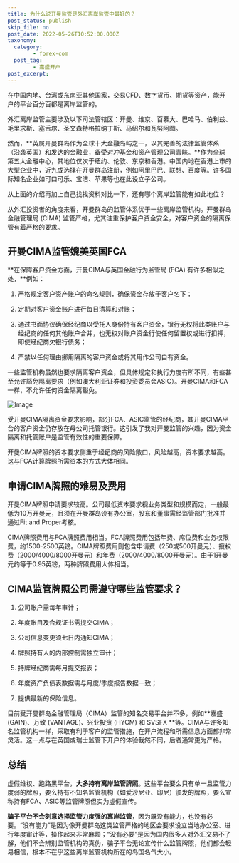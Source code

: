 ```yaml
---
title: 为什么说开曼监管是外汇离岸监管中最好的？
post_status: publish
skip_file: no
post_date: 2022-05-26T10:52:00.000Z
taxonomy:
  category:
        - forex-com
  post_tag:
        - 嘉盛开户
post_excerpt: 
---
```

在中国内地、台湾或东南亚其他国家，交易CFD、数字货币、期货等资产，能开户的平台百分百都是离岸监管的。

外汇离岸监管主要涉及以下司法管辖区：开曼、维京、百慕大、巴哈马、伯利兹、毛里求斯、塞舌尔、圣文森特格拉纳丁斯、马绍尔和瓦努阿图。

然而，**英属开曼群岛作为全球十大金融岛屿之一，以其完善的法律监管体系（沿袭英国）和发达的金融业，备受对冲基金和资产管理公司青睐。**作为全球第五大金融中心，其地位仅次于纽约、伦敦、东京和香港。中国内地在香港上市的大型企业中，近九成选择在开曼群岛注册，例如阿里巴巴、联想、百度等。许多国际知名企业如可口可乐、宝洁、苹果等也在此设立子公司。

从上面的介绍再加上自己找找资料对比一下，还有哪个离岸监管能有如此地位？

从外汇投资者的角度来看，开曼群岛的监管体系优于一些离岸监管机构。开曼群岛金融管理局 (CIMA) 监管严格，尤其注重保护客户资金安全，对客户资金的隔离保管有着严格的要求。

## 开曼CIMA监管媲美英国FCA

**在保障客户资金方面，开曼CIMA与英国金融行为监管局 (FCA) 有许多相似之处，**例如：

1. 严格规定客户资产账户的命名规则，确保资金存放于客户名下；

1. 定期对客户资金账户进行每日清算和对账；

1. 通过书面协议确保经纪商以受托人身份持有客户资金，银行无权将此类账户与经纪商的任何其他账户合并，也无权对账户资金行使任何留置权或进行扣押，即使经纪商欠银行债务；

1. 严禁以任何理由挪用隔离的客户资金或将其用作公司自有资金。

一些监管机构虽然也要求隔离客户资金，但具体规定和执行力度有所不同，有些甚至允许豁免隔离要求（例如澳大利亚证券和投资委员会ASIC）。开曼CIMA和FCA一样，不允许任何资金隔离豁免。

![Image](https://prod-files-secure.s3.us-west-2.amazonaws.com/39ed1227-6d7d-4570-be36-9ccd4a2c4241/bd849744-3fcb-4a37-8312-357962c8f065/image.png?X-Amz-Algorithm=AWS4-HMAC-SHA256&X-Amz-Content-Sha256=UNSIGNED-PAYLOAD&X-Amz-Credential=ASIAZI2LB466QH3R4YZJ%2F20250920%2Fus-west-2%2Fs3%2Faws4_request&X-Amz-Date=20250920T101347Z&X-Amz-Expires=3600&X-Amz-Security-Token=IQoJb3JpZ2luX2VjEHIaCXVzLXdlc3QtMiJGMEQCIHfFZMSMGxCk%2BELFg7N481o4%2FO6IGc%2Fh8q3sA1kaLn4oAiBNraSnL5CB0mWtLMHXPFN%2FlQV41M78GdjFBZXPYsEjiSqIBAjr%2F%2F%2F%2F%2F%2F%2F%2F%2F%2F8BEAAaDDYzNzQyMzE4MzgwNSIMrM%2BhB3UoWlpImai7KtwDEpSQbxvdQ5tlazvBmJ9FmE3UxzWi18gECWwxNArSR4vUZ%2Fz2EqV6ObYjdJfV9lphUhtcoPIh7aB9PFARNFynTyqsK1ELaKU2HHIy%2BxzAvwF456PEF6dWrNwa%2FI6ODWvfDNHcRzazoaqoThTOo5aHdWIz%2BQPeOdUfDKXaKiGbPlAmjCp9OIyH9V1W5vYfYWH0vvbD3mfYjGXXlKBQqAPYtFwPQpOF69t%2B4kJ%2BgLvdCnFUmj4OVAj3sGYpoROcbNmP%2Bd%2FwgJykbVZmjTC0l4o9q%2B2Rpz0A8RGr7CbGpRl2rUS%2FsKetJnCUYCcUvp2j%2FNhmf1C9gutbO%2FGwNKOGa%2FJfGoj6j3iJjwb9vXp5I6skP%2B2n7vkPVlJ%2FeiEablZai%2BdsGGuDwl5j6eRGgSzjRt%2F0uxO2LOqg%2Fa9k1f7VhX3zcbClP2V78LdCIkL98kBEolCshkkw85v6chWBpkuWdRH1ZqYkO0Lp%2BPotvk1uzsmuCU6zGz3EEQ63t9k5Yf692efVSW8TbBw19bihU6hkXmhf4LmWvxZ6RxQWHrqlJCsD8a%2FG3r5XTSe%2F6Zqwg5eXbIHwFQ7Z8ODSHYzhw2LRIJywDHGU6mOxNxeXssEoEZHZBJ27xiOEBhMcPAwgB44wl%2Bq5xgY6pgE6pxcaOwH02ji3Mb1EO%2FQqhH3rQtxnf9bebGcvI7oPSQMh6UNrEIxRgpwbTQaGKCOYjnO92ezFXe4EHZwlANR4ZqgwSL1an7iI6ksIiPC0SNtrNgleLK0FdYdGlwGDELNi%2FgNAbreJgZOXkwcyqwNnGfotPo6NF%2BXzVBSp2otQyQAj%2FI%2BTdzQpyPaF6BRW%2BhnNUBWs%2FkeRHx59tXtvnpi65N5OfO2P&X-Amz-Signature=24eca2acd23470e0953895eec4d5558ef819424670a17b66f98ec4c5610959a6&X-Amz-SignedHeaders=host&x-amz-checksum-mode=ENABLED&x-id=GetObject)

受开曼CIMA隔离资金要求影响，部分FCA、ASIC监管的经纪商，其开曼CIMA平台的客户资金仍存放在母公司托管银行。这引发了我对开曼监管的兴趣，因为资金隔离和托管账户是监管有效性的重要保障。

开曼CIMA牌照的资本要求侧重于经纪商的风险敞口，风险越高，资本要求越高。这与FCA计算牌照所需资本的方式大体相同。

## **申请CIMA牌照的难易及费用**

开曼CIMA牌照申请要求较高。公司最低资本要求视业务类型和规模而定，一般最低为10万开曼元，且须在开曼群岛设有办公室，股东和董事需经监管部门批准并通过Fit and Proper考核。

CIMA牌照费用与FCA牌照费用相当。FCA牌照费用包括年费、席位费和业务权限费，约1500-2500英镑。CIMA牌照费用则包含申请费（250或500开曼元）、授权费（2000/4000/8000开曼元）和年费（2000/4000/8000开曼元）。由于1开曼元约等于0.95英镑，两种牌照费用大体相当。

## CIMA监管牌照公司需遵守哪些监管要求？

1. 公司账户需每年审计；

1. 年度账目及合规证书需提交CIMA；

1. 公司信息变更须七日内通知CIMA；

1. 牌照持有人的内部控制需独立审计；

1. 持牌经纪商需每月提交报表；

1. 年度资产负债表数据需与月度/季度报告数据一致；

1. 提供最新的保险信息。

目前受开曼群岛金融管理局（CIMA）监管的知名交易平台并不多，例如**嘉盛 (GAIN)、万致 (VANTAGE)、兴业投资 (HYCM) 和 SVSFX **等。CIMA与许多知名监管机构一样，采取有利于客户的监管措施，在开户流程和所需信息方面都非常灵活。这一点与在英国或瑞士监管下开户的体验截然不同，后者通常更为严格。

## 总结

虚假维权、跑路黑平台，**大多持有离岸监管牌照**。这些平台要么只有单一且监管力度弱的牌照，要么持有不知名监管机构（如爱沙尼亚、印尼）颁发的牌照，要么宣称持有FCA、ASIC等监管牌照但实为虚假宣传。

**骗子平台不会刻意选择监管力度强的离岸监管**，因为既没有能力，也没有必要。“没有能力”是因为像开曼群岛这类监管严格的地区会要求设立当地办公室、进行年度审计等，操作起来非常麻烦；“没有必要”是因为国内很多人对外汇交易不了解，他们不会辨别监管机构的真伪，骗子平台无论宣传什么监管牌照，他们都会轻易相信，根本不在乎这些离岸监管机构所在的岛国名气大小。